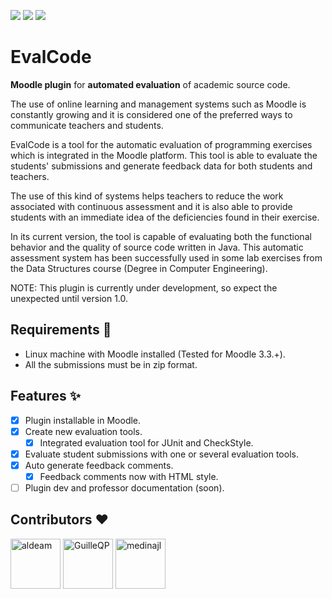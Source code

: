![](https://img.shields.io/github/license/aldeam/evalcode.svg)  ![](https://img.shields.io/github/repo-size/aldeam/evalcode.svg)  ![](https://img.shields.io/badge/project_development-active-brightgreen.svg)

# EvalCode
**Moodle plugin** for **automated evaluation** of academic source code.

The use of online learning and management systems
such as Moodle is constantly growing and it is
considered one of the preferred ways to communicate
teachers and students.

EvalCode is a tool for
the automatic evaluation of programming exercises
which is integrated in the Moodle platform. This tool
is able to evaluate the students' submissions and
generate feedback data for both students and teachers.

The use of this kind of systems helps teachers to
reduce the work associated with continuous
assessment and it is also able to provide students with
an immediate idea of the deficiencies found in their
exercise.

In its current version, the tool is capable of
evaluating both the functional behavior and the
quality of source code written in Java. This automatic
assessment system has been successfully used in
some lab exercises from the Data Structures course
(Degree in Computer Engineering).

NOTE: This plugin is currently under development, so expect the unexpected until version 1.0.

## Requirements :bell:
- Linux machine with Moodle installed (Tested for Moodle 3.3.+).
- All the submissions must be in zip format.

## Features :sparkles:
- [x] Plugin installable in Moodle.
- [x] Create new evaluation tools.
  - [x] Integrated evaluation tool for JUnit and CheckStyle. 
- [x] Evaluate student submissions with one or several evaluation tools.
- [x] Auto generate feedback comments.
  - [x] Feedback comments now with HTML style.
- [ ] Plugin dev and professor documentation (soon).

## Contributors :heart:

<a href="https://github.com/aldeam"><img src="https://avatars0.githubusercontent.com/u/29250726?s=400&v=4" title="aldeam" width="80" height="80"></a>   <a href="https://github.com/GuilleQP"><img src="https://avatars0.githubusercontent.com/u/36505071?s=400&v=4" title="GuilleQP" width="80" height="80"></a>    <a href="https://github.com/medinajl"><img src="https://avatars2.githubusercontent.com/u/9559766?s=400&v=4" title="medinajl" width="80" height="80"></a>
